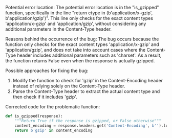 Potential error location: 
The potential error location is in the "is_gzipped" function, specifically in the line "return ctype in (b'application/x-gzip', b'application/gzip')". This line only checks for the exact content types 'application/x-gzip' and 'application/gzip', without considering any additional parameters in the Content-Type header.

Reasons behind the occurrence of the bug:
The bug occurs because the function only checks for the exact content types 'application/x-gzip' and 'application/gzip', and does not take into account cases where the Content-Type header includes additional parameters such as 'charset'. As a result, the function returns False even when the response is actually gzipped.

Possible approaches for fixing the bug:
1. Modify the function to check for 'gzip' in the Content-Encoding header instead of relying solely on the Content-Type header.
2. Parse the Content-Type header to extract the actual content type and then check if it includes 'gzip'.

Corrected code for the problematic function:
```python
def is_gzipped(response):
    """Return True if the response is gzipped, or False otherwise"""
    content_encoding = response.headers.get('Content-Encoding', b'').lower()
    return b'gzip' in content_encoding
```
